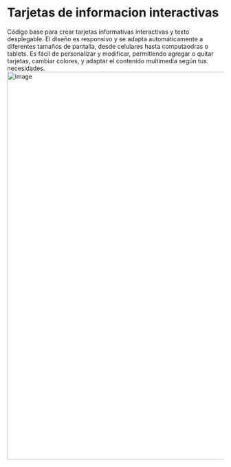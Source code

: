 # Tarjetas de informacion interactivas
Código base para crear tarjetas informativas interactivas y texto desplegable.
El diseño es responsivo y se adapta automáticamente a diferentes tamaños de pantalla, desde celulares hasta computaodras o tablets.
Es fácil de personalizar y modificar, permitiendo agregar o quitar tarjetas, cambiar colores, y adaptar el contenido multimedia según tus necesidades.
<img width="1783" height="902" alt="image" src="https://github.com/user-attachments/assets/08cb7ce2-c029-459a-8400-8cfe13520496" />
